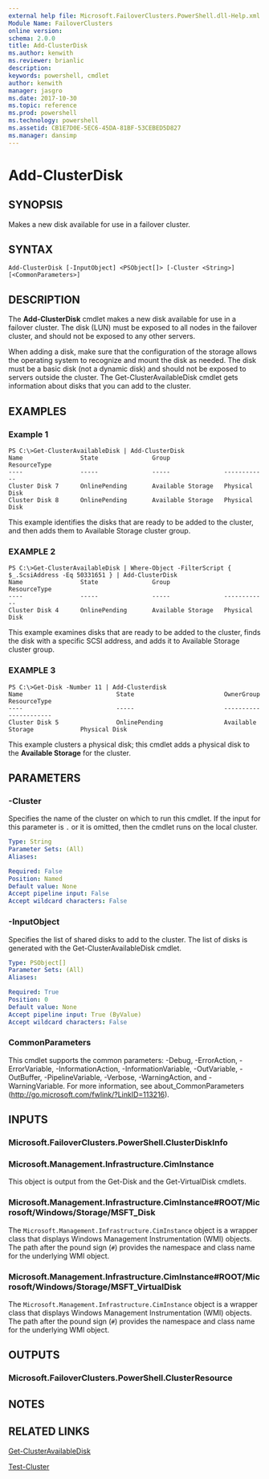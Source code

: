 ```yaml
---
external help file: Microsoft.FailoverClusters.PowerShell.dll-Help.xml
Module Name: FailoverClusters
online version: 
schema: 2.0.0
title: Add-ClusterDisk
ms.author: kenwith
ms.reviewer: brianlic
description: 
keywords: powershell, cmdlet
author: kenwith
manager: jasgro
ms.date: 2017-10-30
ms.topic: reference
ms.prod: powershell
ms.technology: powershell
ms.assetid: CB1E7D0E-5EC6-45DA-81BF-53CEBED5D827
ms.manager: dansimp
---
```


# Add-ClusterDisk

## SYNOPSIS
Makes a new disk available for use in a failover cluster.

## SYNTAX

```
Add-ClusterDisk [-InputObject] <PSObject[]> [-Cluster <String>] [<CommonParameters>]
```

## DESCRIPTION
The **Add-ClusterDisk** cmdlet makes a new disk available for use in a failover cluster.
The disk (LUN) must be exposed to all nodes in the failover cluster, and should not be exposed to any other servers.

When adding a disk, make sure that the configuration of the storage allows the operating system to recognize and mount the disk as needed.
The disk must be a basic disk (not a dynamic disk) and should not be exposed to servers outside the cluster.
The Get-ClusterAvailableDisk cmdlet gets information about disks that you can add to the cluster.

## EXAMPLES

### Example 1
```
PS C:\>Get-ClusterAvailableDisk | Add-ClusterDisk
Name                State               Group               ResourceType 
----                -----               -----               ------------ 
Cluster Disk 7      OnlinePending       Available Storage   Physical Disk 
Cluster Disk 8      OnlinePending       Available Storage   Physical Disk
```

This example identifies the disks that are ready to be added to the cluster, and then adds them to Available Storage cluster group.

### EXAMPLE 2
```
PS C:\>Get-ClusterAvailableDisk | Where-Object -FilterScript { $_.ScsiAddress -Eq 50331651 } | Add-ClusterDisk
Name                State               Group               ResourceType 
----                -----               -----               ------------ 
Cluster Disk 4      OnlinePending       Available Storage   Physical Disk
```

This example examines disks that are ready to be added to the cluster, finds the disk with a specific SCSI address, and adds it to Available Storage cluster group.

### EXAMPLE 3
```
PS C:\>Get-Disk -Number 11 | Add-Clusterdisk
Name                          State                         OwnerGroup                    ResourceType 
----                          -----                         ----------                    ------------ 
Cluster Disk 5                OnlinePending                 Available Storage             Physical Disk
```

This example clusters a physical disk; this cmdlet adds a physical disk to the **Available Storage** for the cluster.

## PARAMETERS

### -Cluster
Specifies the name of the cluster on which to run this cmdlet.
If the input for this parameter is `.` or it is omitted, then the cmdlet runs on the local cluster.

```yaml
Type: String
Parameter Sets: (All)
Aliases: 

Required: False
Position: Named
Default value: None
Accept pipeline input: False
Accept wildcard characters: False
```

### -InputObject
Specifies the list of shared disks to add to the cluster.
The list of disks is generated with the Get-ClusterAvailableDisk  cmdlet.

```yaml
Type: PSObject[]
Parameter Sets: (All)
Aliases: 

Required: True
Position: 0
Default value: None
Accept pipeline input: True (ByValue)
Accept wildcard characters: False
```

### CommonParameters
This cmdlet supports the common parameters: -Debug, -ErrorAction, -ErrorVariable, -InformationAction, -InformationVariable, -OutVariable, -OutBuffer, -PipelineVariable, -Verbose, -WarningAction, and -WarningVariable. For more information, see about_CommonParameters (http://go.microsoft.com/fwlink/?LinkID=113216).

## INPUTS

### Microsoft.FailoverClusters.PowerShell.ClusterDiskInfo

### Microsoft.Management.Infrastructure.CimInstance
This object is output from the Get-Disk and the Get-VirtualDisk cmdlets.

### Microsoft.Management.Infrastructure.CimInstance#ROOT/Microsoft/Windows/Storage/MSFT_Disk
The `Microsoft.Management.Infrastructure.CimInstance` object is a wrapper class that displays Windows Management Instrumentation (WMI) objects.
The path after the pound sign (`#`) provides the namespace and class name for the underlying WMI object.

### Microsoft.Management.Infrastructure.CimInstance#ROOT/Microsoft/Windows/Storage/MSFT_VirtualDisk
The `Microsoft.Management.Infrastructure.CimInstance` object is a wrapper class that displays Windows Management Instrumentation (WMI) objects.
The path after the pound sign (`#`) provides the namespace and class name for the underlying WMI object.

## OUTPUTS

### Microsoft.FailoverClusters.PowerShell.ClusterResource

## NOTES

## RELATED LINKS

[Get-ClusterAvailableDisk](./Get-ClusterAvailableDisk.md)

[Test-Cluster](./Test-Cluster.md)


